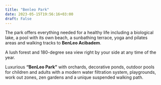 ```yaml
---
title: "Benleo Park"
date: 2023-05-15T19:56:16+03:00
draft: False
---
```

The park offers everything needed for a healthy life including a biological lake, a pool with its own beach, a sunbathing terrace, yoga and pilates areas and walking tracks to **BenLeo Acibadem**.

A lush forest and 180-degree sea view right by your side at any time of the year.

Luxurious **“BenLeo Park”** with orchards, decorative ponds, outdoor pools for children and adults with a modern water filtration system, playgrounds, work out zones, zen gardens and a unique suspended walking path.
